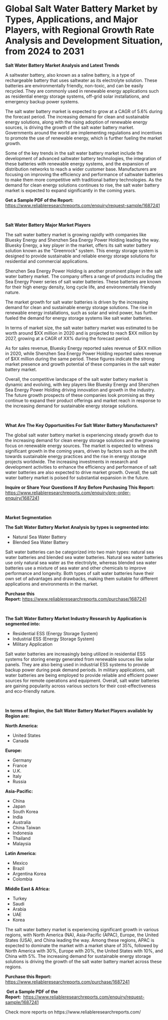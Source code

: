 <p><h1>Global Salt Water Battery Market by Types, Applications, and Major Players, with Regional Growth Rate Analysis and Development Situation, from 2024 to 2031</h1></p><p><strong>Salt Water Battery Market Analysis and Latest Trends</strong></p>
<p><p>A saltwater battery, also known as a saline battery, is a type of rechargeable battery that uses saltwater as its electrolyte solution. These batteries are environmentally friendly, non-toxic, and can be easily recycled. They are commonly used in renewable energy applications such as residential energy storage systems, off-grid solar installations, and emergency backup power systems.</p><p>The salt water battery market is expected to grow at a CAGR of 5.6% during the forecast period. The increasing demand for clean and sustainable energy solutions, along with the rising adoption of renewable energy sources, is driving the growth of the salt water battery market. Governments around the world are implementing regulations and incentives to promote the use of renewable energy, which is further fueling the market growth.</p><p>Some of the key trends in the salt water battery market include the development of advanced saltwater battery technologies, the integration of these batteries with renewable energy systems, and the expansion of distribution networks to reach a wider customer base. Manufacturers are focusing on improving the efficiency and performance of saltwater batteries to make them more competitive with traditional battery technologies. As the demand for clean energy solutions continues to rise, the salt water battery market is expected to expand significantly in the coming years.</p></p>
<p><strong>Get a Sample PDF of the Report:&nbsp;</strong> <a href="https://www.reliableresearchreports.com/enquiry/request-sample/1687241">https://www.reliableresearchreports.com/enquiry/request-sample/1687241</a></p>
<p>&nbsp;</p>
<p><strong>Salt Water Battery Major Market Players</strong></p>
<p><p>The salt water battery market is growing rapidly with companies like Bluesky Energy and Shenzhen Sea Energy Power Holding leading the way. Bluesky Energy, a key player in the market, offers its salt water battery solution known as the "Greenrock" system. This energy storage system is designed to provide sustainable and reliable energy storage solutions for residential and commercial applications.</p><p>Shenzhen Sea Energy Power Holding is another prominent player in the salt water battery market. The company offers a range of products including the Sea Energy Power series of salt water batteries. These batteries are known for their high energy density, long cycle life, and environmentally friendly nature.</p><p>The market growth for salt water batteries is driven by the increasing demand for clean and sustainable energy storage solutions. The rise in renewable energy installations, such as solar and wind power, has further fueled the demand for energy storage systems like salt water batteries.</p><p>In terms of market size, the salt water battery market was estimated to be worth around $XX million in 2020 and is projected to reach $XX million by 2027, growing at a CAGR of XX% during the forecast period.</p><p>As for sales revenue, Bluesky Energy reported sales revenue of $XX million in 2020, while Shenzhen Sea Energy Power Holding reported sales revenue of $XX million during the same period. These figures indicate the strong market presence and growth potential of these companies in the salt water battery market.</p><p>Overall, the competitive landscape of the salt water battery market is dynamic and evolving, with key players like Bluesky Energy and Shenzhen Sea Energy Power Holding driving innovation and growth in the industry. The future growth prospects of these companies look promising as they continue to expand their product offerings and market reach in response to the increasing demand for sustainable energy storage solutions.</p></p>
<p>&nbsp;</p>
<p><strong>What Are The Key Opportunities For Salt Water Battery Manufacturers?</strong></p>
<p><p>The global salt water battery market is experiencing steady growth due to the increasing demand for clean energy storage solutions and the growing focus on renewable energy sources. The market is expected to witness significant growth in the coming years, driven by factors such as the shift towards sustainable energy practices and the rise in energy storage projects worldwide. The increasing investments in research and development activities to enhance the efficiency and performance of salt water batteries are also expected to drive market growth. Overall, the salt water battery market is poised for substantial expansion in the future.</p></p>
<p><strong>Inquire or Share Your Questions If Any Before Purchasing This Report:</strong> <a href="https://www.reliableresearchreports.com/enquiry/pre-order-enquiry/1687241">https://www.reliableresearchreports.com/enquiry/pre-order-enquiry/1687241</a></p>
<p>&nbsp;</p>
<p><strong>Market Segmentation</strong></p>
<p><strong>The Salt Water Battery Market Analysis by types is segmented into:</strong></p>
<p><ul><li>Natural Sea Water Battery</li><li>Blended Sea Water Battery</li></ul></p>
<p><p>Salt water batteries can be categorized into two main types: natural sea water batteries and blended sea water batteries. Natural sea water batteries use only natural sea water as the electrolyte, whereas blended sea water batteries use a mixture of sea water and other chemicals to improve performance and longevity. Both types of salt water batteries have their own set of advantages and drawbacks, making them suitable for different applications and environments in the market.</p></p>
<p><strong>Purchase this Report:&nbsp;</strong><a href="https://www.reliableresearchreports.com/purchase/1687241">https://www.reliableresearchreports.com/purchase/1687241</a></p>
<p>&nbsp;</p>
<p><strong>The Salt Water Battery Market Industry Research by Application is segmented into:</strong></p>
<p><ul><li>Residential ESS (Energy Storage System)</li><li>Industrial ESS (Energy Storage System)</li><li>Military Application</li></ul></p>
<p><p>Salt water batteries are increasingly being utilized in residential ESS systems for storing energy generated from renewable sources like solar panels. They are also being used in industrial ESS systems to provide backup power during peak demand periods. In military applications, salt water batteries are being employed to provide reliable and efficient power sources for remote operations and equipment. Overall, salt water batteries are gaining popularity across various sectors for their cost-effectiveness and eco-friendly nature.</p></p>
<p>&nbsp;</p>
<p><strong>In terms of Region, the Salt Water Battery Market Players available by Region are:</strong></p>
<p>
    <p> <strong> North America: </strong>
        <ul>
            <li>United States</li>
            <li>Canada</li>
        </ul>
        </p> 
    <p> <strong> Europe: </strong>
        <ul>
            <li>Germany</li>
            <li>France</li>
            <li>U.K.</li>
            <li>Italy</li>
            <li>Russia</li>
        </ul>
        </p> 
    <p> <strong> Asia-Pacific: </strong>
        <ul>
            <li>China</li>
            <li>Japan</li>
            <li>South Korea</li>
            <li>India</li>
            <li>Australia</li>
            <li>China Taiwan</li>
            <li>Indonesia</li>
            <li>Thailand</li>
            <li>Malaysia</li>
        </ul>
        </p> 
    <p> <strong> Latin America: </strong>
        <ul>
            <li>Mexico</li>
            <li>Brazil</li>
            <li>Argentina Korea</li>
            <li>Colombia</li>
        </ul>
        </p> 
    <p> <strong> Middle East & Africa: </strong>
        <ul>
            <li>Turkey</li>
            <li>Saudi</li>
            <li>Arabia</li>
            <li>UAE</li>
            <li>Korea</li>
        </ul>
    </p>
    </p>
<p><p>The salt water battery market is experiencing significant growth in various regions, with North America (NA), Asia-Pacific (APAC), Europe, the United States (USA), and China leading the way. Among these regions, APAC is expected to dominate the market with a market share of 35%, followed by North America with 30%, Europe with 20%, the United States with 10%, and China with 5%. The increasing demand for sustainable energy storage solutions is driving the growth of the salt water battery market across these regions.</p></p>
<p><strong>Purchase this Report: </strong><a href="https://www.reliableresearchreports.com/purchase/1687241">https://www.reliableresearchreports.com/purchase/1687241</a></p>
<p>&nbsp;<strong>Get a Sample PDF of the Report:&nbsp;&nbsp;</strong><a href="https://www.reliableresearchreports.com/enquiry/request-sample/1687241">https://www.reliableresearchreports.com/enquiry/request-sample/1687241</a></p>
<p><strong></strong></p>
<p>Check more reports on https://www.reliableresearchreports.com/</p>